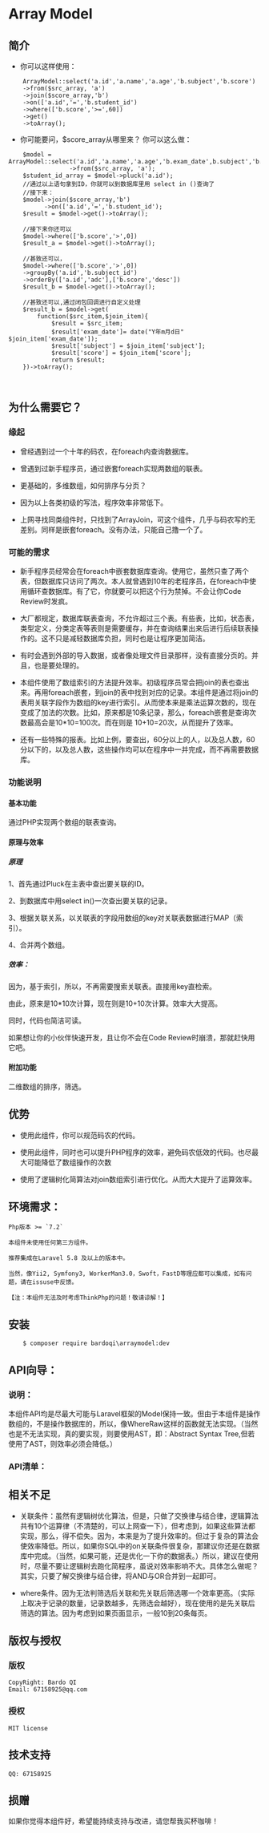 # Array Model
  
## 简介

* 你可以这样使用：

```
    ArrayModel::select('a.id','a.name','a.age','b.subject','b.score')
    ->from($src_array, 'a')
    ->join($score_array,'b')
    ->on(['a.id','=','b.student_id')
    ->where(['b.score','>=',60])
    ->get()
    ->toArray();
```

* 你可能要问，$score_array从哪里来？
    你可以这么做：
    
```
    $model = ArrayModel::select('a.id','a.name','a.age','b.exam_date',b.subject','b.score')
                 ->from($src_array, 'a');
    $student_id_array = $model->pluck('a.id');
    //通过以上语句拿到ID，你就可以到数据库里用 select in ()查询了
    //接下来：
    $model->join($score_array,'b')
          ->on(['a.id','=','b.student_id');
    $result = $model->get()->toArray();
    
    //接下来你还可以
    $model->where(['b.score','>',0])
    $result_a = $model->get()->toArray();
    
    //甚致还可以，
    $model->where(['b.score','>',0])
    ->groupBy('a.id','b.subject_id')
    ->orderBy(['a.id','adc'],['b.score','desc'])
    $result_b = $model->get()->toArray();
    
    //甚致还可以,通过闭包回调进行自定义处理
    $result_b = $model->get(
        function($src_item,$join_item){
            $result = $src_item;
            $result['exam_date']= date("Y年m月d日" $join_item['exam_date']);
            $result['subject'] = $join_item['subject'];
            $result['score'] = $join_item['score'];
            return $result;
    })->toArray(); 
    
    
```
  
## 为什么需要它？

### 缘起

* 曾经遇到过一个十年的码农，在foreach内查询数据库。

* 曾遇到过新手程序员，通过嵌套foreach实现两数组的联表。

* 更基础的，多维数组，如何排序与分页？

* 因为以上各类初级的写法，程序效率非常低下。

* 上网寻找同类组件时，只找到了ArrayJoin，可这个组件，几乎与码农写的无差别。同样是嵌套foreach。没有办法，只能自己撸一个了。

### 可能的需求

* 新手程序员经常会在foreach中嵌套数据库查询。使用它，虽然只查了两个表，但数据库只访问了两次。本人就曾遇到10年的老程序员，在foreach中使用循环查数据库。有了它，你就要可以把这个行为禁掉。不会让你Code Review时发疯。

* 大厂都规定，数据库联表查询，不允许超过三个表。有些表，比如，状态表，类型定义，分类定表等表则是需要缓存，并在查询结果出来后进行后续联表操作的。这不只是减轻数据库负担，同时也是让程序更加简洁。

* 有时会遇到外部的导入数据，或者像处理文件目录那样，没有直接分页的。并且，也是要处理的。

* 本组件使用了数组索引的方法提升效率。初级程序员常会把join的表也查出来。再用foreach嵌套，到join的表中找到对应的记录。本组件是通过将join的表用关联字段作为数组的key进行索引。从而使本来是乘法运算次数的，现在变成了加法的次数。比如，原来都是10条记录，那么，foreach嵌套是查询次数最高会是10*10=100次。而在则是 10+10=20次，从而提升了效率。

* 还有一些特殊的报表。比如上例，要查出，60分以上的人，以及总人数，60分以下的，以及总人数，这些操作均可以在程序中一并完成，而不再需要数据库。

### 功能说明

#### 基本功能
   
通过PHP实现两个数组的联表查询。  

#### 原理与效率

##### 原理

1、首先通过Pluck在主表中查出要关联的ID。
    
2、到数据库中用select in()一次查出要关联的记录。
    
3、根据关联关系，以关联表的字段用数组的key对关联表数据进行MAP（索引）。
    
4、合并两个数组。
  
##### 效率：

因为，基于索引，所以，不再需要搜索关联表。直接用key直检索。
    
由此，原来是10*10次计算，现在则是10+10次计算。效率大大提高。
    
同时，代码也简洁可读。

如果想让你的小伙伴快速开发，且让你不会在Code Review时崩溃，那就赶快用它吧。
 
#### 附加功能
 
二维数组的排序，筛选。 

## 优势

* 使用此组件，你可以规范码农的代码。

* 使用此组件，同时也可以提升PHP程序的效率，避免码农低效的代码。也尽最大可能降低了数组操作的次数

* 使用了逻辑树化简算法对join数组索引进行优化。从而大大提升了运算效率。

## 环境需求：
    
    Php版本 >= `7.2`
    
    本组件未使用任何第三方组件。
    
    推荐集成在Laravel 5.8 及以上的版本中。
    
    当然，像Yii2, Symfony3, WorkerMan3.0，Swoft，FastD等理应都可以集成，如有问题，请在issuse中反馈。
    
    【注：本组件无法及时考虑ThinkPhp的问题！敬请谅解！】

## 安装
    
```
    $ composer require bardoqi\arraymodel:dev
```    
    
## API向导：

### 说明：
    
本组件API均是尽最大可能与Laravel框架的Model保持一致。但由于本组件是操作数组的，不是操作数据库的，所以，像WhereRaw这样的函数就无法实现。（当然也是不无法实现，真的要实现，则要使用AST，即：Abstract Syntax Tree,但若使用了AST，则效率必须会降低。）

### API清单：




## 相关不足

* 关联条件：虽然有逻辑树优化算法，但是，只做了交换律与结合律，逻辑算法共有10个运算律（不清楚的，可以上网查一下），但考虑到，如果这些算法都实现，那么，得不偿失。因为，本来是为了提升效率的。但过于复杂的算法会使效率降低。所以，如果你SQL中的on关联条件很复杂，那建议你还是在数据库中完成。（当然，如果可能，还是优化一下你的数据表。）所以，建议在使用时，尽量不要让逻辑树去跑化简程序，虽说对效率影响不大。具体怎么做呢？其实，只要了解交换律与结合律，将AND与OR合并到一起即可。

* where条件。因为无法判筛选后关联和先关联后筛选哪一个效率更高。（实际上取决于记录的数量，记录数越多，先筛选会越好），现在使用的是先关联后筛选的算法。因为考虑到如果页面显示，一般10到20条每页。

## 版权与授权

### 版权
  
    CopyRight: Bardo QI 
    Email: 67158925@qq.com
  
### 授权
  
    MIT license
    
## 技术支持
   
    QQ: 67158925
    
## 损赠
    
如果你觉得本组件好，希望能持续支持与改进，请您帮我买杯咖啡！
    
    
